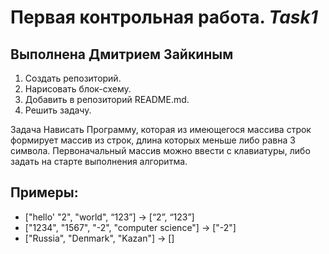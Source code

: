 # Первая контрольная работа. *Task1*
## Выполнена Дмитрием Зайкиным
1. Создать репозиторий.
2. Нарисовать блок-схему.
3. Добавить в репозиторий README.md.
4. Решить задачу.


Задача
Нависать Программу, которая из имеющегося массива строк формирует массив из строк, длина которых меньше либо равна 3 символа. 
Первоначальный массив можно ввести с клавиатуры, либо задать на старте выполнения алгоритма. 
## Примеры:
+ ["hello' "2", "world", “123”] -> [“2”, “123”] 
+ ["1234", "1567", "-2", "computer science"] -> ["-2"] 
+ ["Russia", "Deпmark", "Kazan"] -> []
